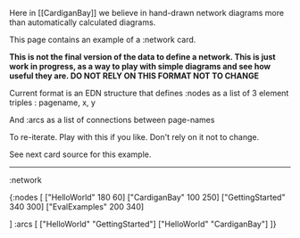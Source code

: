 Here in [[CardiganBay]] we believe in hand-drawn network diagrams more than automatically calculated diagrams.

This page contains an example of a :network card.

**This is not the final version of the data to define a network. This is just work in progress, as a way to play with simple diagrams and see how useful they are. DO NOT RELY ON THIS FORMAT NOT TO CHANGE**

Current format is an EDN structure that defines :nodes as a list of 3 element triples : pagename, x, y

And :arcs as a list of connections between page-names

To re-iterate. Play with this if you like. Don't rely on it not to change.

See next card source for this example.

----
:network


{:nodes [
["HelloWorld" 180 60]
["CardiganBay" 100 250]
["GettingStarted" 340 300]
["EvalExamples" 200 340]

]
 :arcs [
["HelloWorld" "GettingStarted"]
["HelloWorld" "CardiganBay"]
]}
